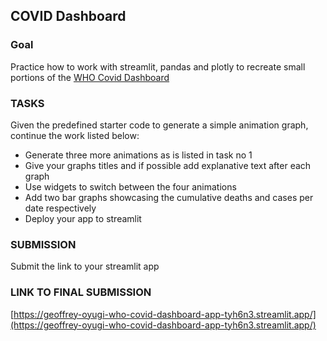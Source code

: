 ## COVID Dashboard

### Goal
Practice how to work with streamlit, pandas and plotly to recreate small portions of the [WHO Covid Dashboard](https://covid19.who.int/)

### TASKS
Given the predefined starter code to generate a simple animation graph, continue the work listed below:
* Generate three more animations as is listed in task no 1
* Give your graphs titles and if possible add explanative text after each graph
* Use widgets to switch between the four animations
* Add two bar graphs showcasing the cumulative deaths and cases per date respectively
* Deploy your app to streamlit

### SUBMISSION
Submit the link to your streamlit app

### LINK TO FINAL SUBMISSION
[https://geoffrey-oyugi-who-covid-dashboard-app-tyh6n3.streamlit.app/](https://geoffrey-oyugi-who-covid-dashboard-app-tyh6n3.streamlit.app/)

